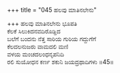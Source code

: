 +++
title = "045 ಹಲವು ಮಾತಿನಲೇನು"

+++
ಹಲವು ಮಾತಿನಲೇನು ಭೂಪತಿ  
ಕೆಲಕೆ ಸಿಲುಕಿದನವದಿರೊಡ್ಡಿದ  
ಬಲೆಗೆ ಬಂದನು ನೆತ್ತ ಸಾರಿಯ ಗುರಿಯ ಗದ್ದುಗೆಗೆ  
ಕೆಲದಲನುಜರು ವಾಮದಲಿ ಮಣಿ  
ವಳಯ ಮಂಚದಲಂಧನೃಪನಿದಿ  
ರಲಿ ಸುಯೋಧನ ಕರ್ಣ ಶಕುನಿ ಜಯದ್ರಥಾದಿಗಳು    ॥45॥